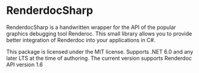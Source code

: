 RenderdocSharp
==============
RenderdocSharp is a handwritten wrapper for the API of the popular graphics
debugging tool Renderoc. This small library allows you to provide better
integration of Renderdoc into your applications in C#.

This package is licensed under the MIT license. Supports .NET 6.0 and any
later LTS at the time of authoring. The current version supports Renderdoc
API version 1.6

